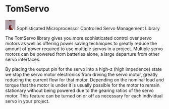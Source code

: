 # TomServo

![TomServo32x32.png](TomServo32x32.png) Sophisticated Microprocessor Controlled Servo Management Library

The TomServo library gives you more sophisticated control over 
servo motors as well as offering power saving techniques to 
greatly reduce the amount of power required to use multiple 
servos in a project.  Multiple servo motors can be powered from 
batteries alone, a large departure from other servo interfaces.
 
By placing the output pin for the servo into a high-z 
(high impedence) state we stop the servo motor electronics
from driving the servo motor, greatly reducing the current flow
for that motor.  Depending on the nominal load and torque 
that the motor is under it is usually possible for the motor 
to remain stationary without being powered due to the gearing
ratios of the servo motor.  This feature can be turned on or off
as necessary for each individual servo in your project.
